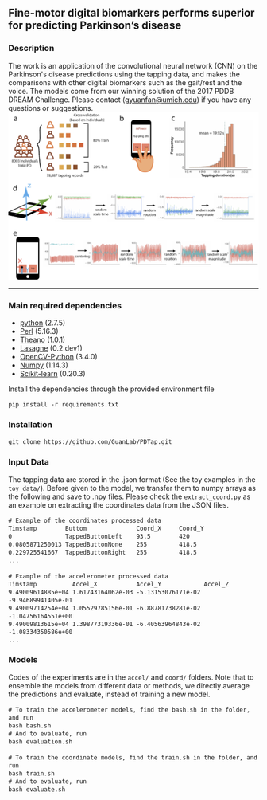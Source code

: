 
## Fine-motor digital biomarkers performs superior for predicting Parkinson’s disease

### Description

The work is an application of the convolutional neural network (CNN) on the Parkinson's disease predictions using the tapping data, and makes the comparisons with other digital biomarkers such as the gait/rest and the voice. The models come from our winning solution of the 2017 PDDB DREAM Challenge. Please contact (gyuanfan@umich.edu) if you have any questions or suggestions.
![](fig/Figure1.png)

---

### Main required dependencies
* [python](https://www.python.org) (2.7.5)
* [Perl](https://www.perl.org/) (5.16.3)
* [Theano](https://pypi.org/project/Theano/1.0.1/) (1.0.1)
* [Lasagne](https://lasagne.readthedocs.io/en/latest/index.html) (0.2.dev1)
* [OpenCV-Python](https://pypi.org/project/opencv-python/) (3.4.0)
* [Numpy](https://numpy.org/) (1.14.3)
* [Scikit-learn](https://scikit-learn.org/) (0.20.3)

  
Install the dependencies through the provided environment file  
```
pip install -r requirements.txt
```

### Installation
```
git clone https://github.com/GuanLab/PDTap.git
```

### Input Data
The tapping data are stored in the .json format (See the toy examples in the `toy_data/`). Before given to the model, we transfer them to numpy arrays as the following and save to .npy files. Please check the `extract_coord.py` as an example on extracting the coordinates data from the JSON files.
``` 
# Example of the coordinates processed data
Timstamp        Buttom              Coord_X     Coord_Y
0               TappedButtonLeft    93.5        420
0.0805871250013	TappedButtonNone	255	        418.5
0.229725541667	TappedButtonRight	255	        418.5
...

# Example of the accelerometer processed data
Timstamp          Accel_X           Accel_Y            Accel_Z
9.49009614885e+04 1.61743164062e-03 -5.13153076171e-02 -9.94689941405e-01
9.49009714254e+04 1.05529785156e-01 -6.88781738281e-02 -1.04756164551e+00
9.49009813615e+04 1.39877319336e-01 -6.40563964843e-02 -1.08334350586e+00
...
```

### Models
Codes of the experiments are in the `accel/` and `coord/` folders. Note that to ensemble the models from different data or methods, we directly average the predictions and evaluate, instead of training a new model.
```
# To train the accelerometer models, find the bash.sh in the folder, and run
bash bash.sh
# And to evaluate, run
bash evaluation.sh

# To train the coordinate models, find the train.sh in the folder, and run
bash train.sh
# And to evaluate, run
bash evaluate.sh
```
